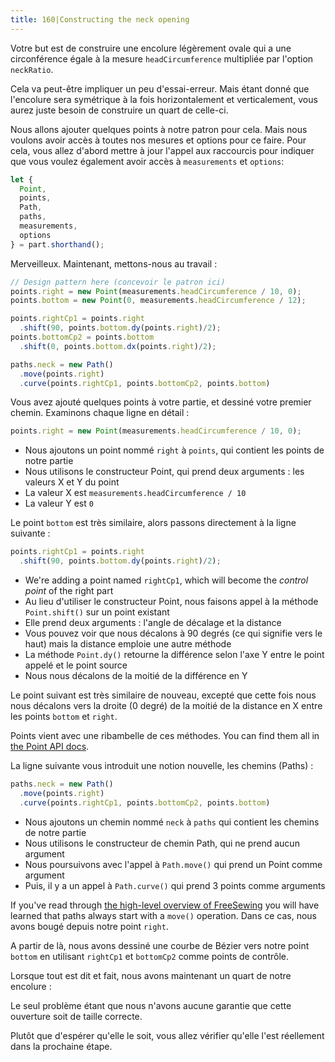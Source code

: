 ```yaml
---
title: 160|Constructing the neck opening
---
```


Votre but est de construire une encolure légèrement ovale qui a une circonférence égale à la mesure `headCircumference` multipliée par l'option `neckRatio`.

Cela va peut-être impliquer un peu d'essai-erreur. Mais étant donné que l'encolure sera symétrique à la fois horizontalement et verticalement, vous aurez juste besoin de construire un quart de celle-ci.

Nous allons ajouter quelques points à notre patron pour cela. Mais nous voulons avoir accès à toutes nos mesures et options pour ce faire. Pour cela, vous allez d'abord mettre à jour l'appel aux raccourcis pour indiquer que vous voulez également avoir accès à `measurements` et `options`:


```js
let {
  Point,
  points,
  Path,
  paths,
  measurements,
  options
} = part.shorthand();
```

Merveilleux. Maintenant, mettons-nous au travail :

```js
// Design pattern here (concevoir le patron ici)
points.right = new Point(measurements.headCircumference / 10, 0);
points.bottom = new Point(0, measurements.headCircumference / 12);

points.rightCp1 = points.right
  .shift(90, points.bottom.dy(points.right)/2);
points.bottomCp2 = points.bottom
  .shift(0, points.bottom.dx(points.right)/2);

paths.neck = new Path()
  .move(points.right)
  .curve(points.rightCp1, points.bottomCp2, points.bottom)
```

Vous avez ajouté quelques points à votre partie, et dessiné votre premier chemin. Examinons chaque ligne en détail :

```js
points.right = new Point(measurements.headCircumference / 10, 0);
```

 - Nous ajoutons un point nommé `right` à `points`, qui contient les points de notre partie
 - Nous utilisons le constructeur Point, qui prend deux arguments : les valeurs X et Y du point
 - La valeur X est `measurements.headCircumference / 10`
 - La valeur Y est `0`

Le point `bottom` est très similaire, alors passons directement à la ligne suivante :

```js
points.rightCp1 = points.right
  .shift(90, points.bottom.dy(points.right)/2);
```

 - We're adding a point named `rightCp1`, which will become the *control point* of the right part
 - Au lieu d'utiliser le constructeur Point, nous faisons appel à la méthode `Point.shift()` sur un point existant
 - Elle prend deux arguments : l'angle de décalage et la distance
 - Vous pouvez voir que nous décalons à 90 degrés (ce qui signifie vers le haut) mais la distance emploie une autre méthode
 - La méthode `Point.dy()` retourne la différence selon l'axe Y entre le point appelé et le point source
 - Nous nous décalons de la moitié de la différence en Y

Le point suivant est très similaire de nouveau, excepté que cette fois nous nous décalons vers la droite (0 degré) de la moitié de la distance en X entre les points `bottom` et `right`.

<Tip>

Points vient avec une ribambelle de ces méthodes. 
You can find them all in [the Point API docs](/referene/api/point/).

</Tip>

La ligne suivante vous introduit une notion nouvelle, les chemins (Paths) :

```js
paths.neck = new Path()
  .move(points.right)
  .curve(points.rightCp1, points.bottomCp2, points.bottom)
```

 - Nous ajoutons un chemin nommé `neck` à `paths` qui contient les chemins de notre partie
 - Nous utilisons le constructeur de chemin Path, qui ne prend aucun argument
 - Nous poursuivons avec l'appel à `Path.move()` qui prend un Point comme argument
 - Puis, il y a un appel à `Path.curve()` qui prend 3 points comme arguments

If you've read through [the high-level overview of FreeSewing](/guides/overview/) you will have learned that paths always start with a `move()` operation. Dans ce cas, nous avons bougé depuis notre point `right`.

A partir de là, nous avons dessiné une courbe de Bézier vers notre point `bottom` en utilisant `rightCp1` et `bottomCp2` comme points de contrôle.

Lorsque tout est dit et fait, nous avons maintenant un quart de notre encolure :

<Example pattern="tutorial" part="step2" caption="You have drawn your first path" />

Le seul problème étant que nous n'avons aucune garantie que cette ouverture soit de taille correcte.

Plutôt que d'espérer qu'elle le soit, vous allez vérifier qu'elle l'est réellement dans la prochaine étape.

